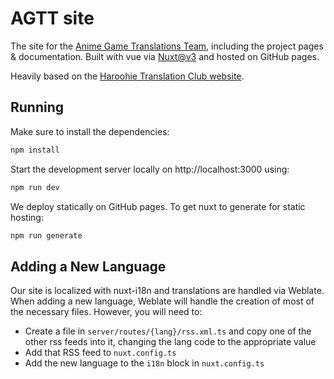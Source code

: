 # AGTT site
The site for the [Anime Game Translations Team](https://agtteam.net), including the project pages & documentation. Built with vue via [Nuxt@v3](https://v3.nuxtjs.org) and hosted on GitHub pages.

Heavily based on the [Haroohie Translation Club website](https://github.com/haroohie-club/HaroohieSite).

## Running
Make sure to install the dependencies:
```bash
npm install
```

Start the development server locally on http://localhost:3000 using:
```bash
npm run dev
```

We deploy statically on GitHub pages. To get nuxt to generate for static hosting:
```bash
npm run generate
```

## Adding a New Language
Our site is localized with nuxt-i18n and translations are handled via Weblate. When adding a new language, Weblate will handle the creation of most of the necessary files. However, you will need to:
* Create a file in `server/routes/{lang}/rss.xml.ts` and copy one of the other rss feeds into it, changing the lang code to the appropriate value
* Add that RSS feed to `nuxt.config.ts`
* Add the new language to the `i18n` block in `nuxt.config.ts`
